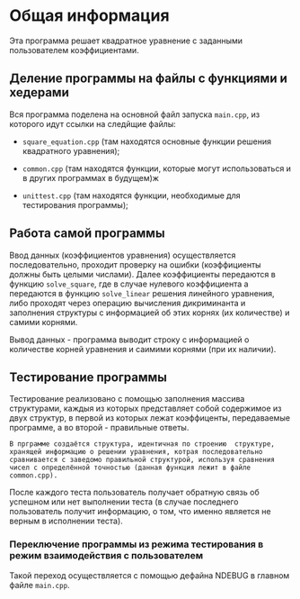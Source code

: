 # Общая информация

Эта программа решает квадратное уравнение с заданными пользователем коэффициентами. 

## Деление программы на файлы с функциями и хедерами

Вся программа поделена на основной файл запуска `main.cpp`, из которого идут ссылки на cледйщие файлы:

+ `square_equation.cpp` (там находятся основные функции решения квадратного уравнения);

+ `common.cpp` (там находятся функции, которые могут использоваться и в других программах в будущем)ж

+ `unittest.cpp` (там находятся функции, необходимые для тестирования программы);

## Работа самой программы

Ввод данных (коэффициентов уравнения) осуществляется последовательно, проходит проверку на ошибки (коэффициенты должны быть целыми числами). Далее коэффициенты передаются в функцию `solve_square`, где в случае нулевого коэффициента a передаются в функцию `solve_linear` решения линейного уравнения, либо проходят через операцию вычисления дикриминанта и заполнения структуры с информацией об этих корнях (их количестве) и самими корнями.

Вывод данных - программа выводит строку с информацией о количестве корней уравнения и саимими корнями (при их наличии).

## Тестирование программы

Тестирование реализовано с помощью заполнения массива структурами, каждыя из которых представляет собой содержимое из двух структур, в первой из которых лежат коэффиценты, передаваемые программе, а во второй - правильные ответы. 

```В прграмме создаётся структура, идентичная по строению  структуре, хранящей информацию о решении уравнения, котрая последовательно сравнивается с заведомо правильной структурой, используя сравнения чисел с определённой точностью (данная функция лежит в файле common.cpp).```

После каждого теста пользователь получает обратную связь об успешном или нет выполнении теста (в случае последнего пользователь получит информацию, о том, что именно является не верным в исполнении теста).

### Переключение программы из режима тестирования в режим взаимодействия с пользователем

Такой переход осуществляется с помощью дефайна NDEBUG в главном файле `main.cpp`.
